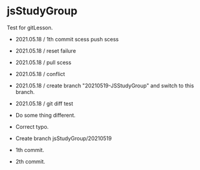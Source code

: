 # jsStudyGroup

Test for gitLesson.

* 2021.05.18 / 1th commit scess push scess
* 2021.05.18 / reset failure
* 2021.05.18 / pull scess
* 2021.05.18 / conflict
* 2021.05.18 / create branch "20210519-JSStudyGroup" and switch to this branch.
* 2021.05.18 / git diff test
* Do some thing different.
* Correct typo.

* Create branch jsStudyGroup/20210519
* 1th commit.
* 2th commit.
